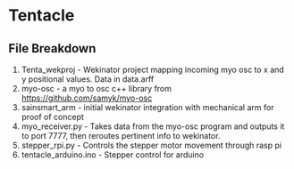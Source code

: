# Tentacle


## File Breakdown

1. Tenta\_wekproj \-  Wekinator project mapping incoming myo osc to x and y positional values. Data in data.arff
2. myo\-osc \- a myo to osc c++ library from https://github.com/samyk/myo-osc
3. sainsmart\_arm \- initial wekinator integration with mechanical arm for proof of concept
4. myo\_receiver.py \- Takes data from the myo\-osc program and outputs it to port 7777, then reroutes pertinent info to wekinator. 
5. stepper\_rpi.py \- Controls the stepper motor movement through rasp pi
6. tentacle\_arduino.ino \- Stepper control for arduino
